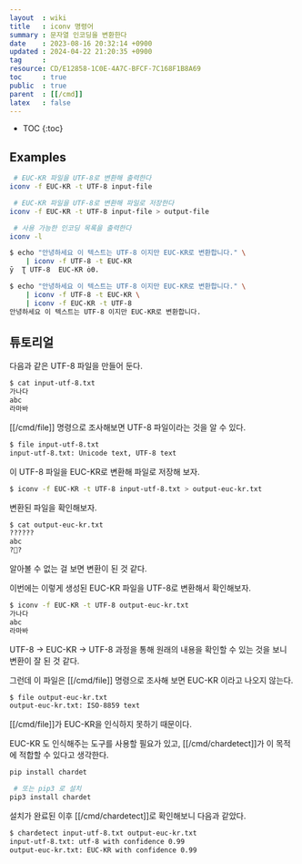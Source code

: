 ```yaml
---
layout  : wiki
title   : iconv 명령어
summary : 문자열 인코딩을 변환한다
date    : 2023-08-16 20:32:14 +0900
updated : 2024-04-22 21:20:35 +0900
tag     : 
resource: CD/E12858-1C0E-4A7C-BFCF-7C168F1B8A69
toc     : true
public  : true
parent  : [[/cmd]]
latex   : false
---
```

* TOC
{:toc}

## Examples

```bash
 # EUC-KR 파일을 UTF-8로 변환해 출력한다
iconv -f EUC-KR -t UTF-8 input-file

 # EUC-KR 파일을 UTF-8로 변환해 파일로 저장한다
iconv -f EUC-KR -t UTF-8 input-file > output-file

 # 사용 가능한 인코딩 목록을 출력한다
iconv -l
```

```bash
$ echo "안녕하세요 이 텍스트는 UTF-8 이지만 EUC-KR로 변환합니다." \
    | iconv -f UTF-8 -t EUC-KR
ȳ  Ʈ UTF-8  EUC-KR ȯϴ.

$ echo "안녕하세요 이 텍스트는 UTF-8 이지만 EUC-KR로 변환합니다." \
    | iconv -f UTF-8 -t EUC-KR \
    | iconv -f EUC-KR -t UTF-8
안녕하세요 이 텍스트는 UTF-8 이지만 EUC-KR로 변환합니다.
```

## 튜토리얼

다음과 같은 UTF-8 파일을 만들어 둔다.

```bash
$ cat input-utf-8.txt
가나다
abc
라마바
```

[[/cmd/file]] 명령으로 조사해보면 UTF-8 파일이라는 것을 알 수 있다.

```bash
$ file input-utf-8.txt
input-utf-8.txt: Unicode text, UTF-8 text
```

이 UTF-8 파일을 EUC-KR로 변환해 파일로 저장해 보자.

```bash
$ iconv -f EUC-KR -t UTF-8 input-utf-8.txt > output-euc-kr.txt
```

변환된 파일을 확인해보자.

```bash
$ cat output-euc-kr.txt
??????
abc
?󸶹?
```

알아볼 수 없는 걸 보면 변환이 된 것 같다.

이번에는 이렇게 생성된 EUC-KR 파일을 UTF-8로 변환해서 확인해보자.

```bash
$ iconv -f EUC-KR -t UTF-8 output-euc-kr.txt 
가나다
abc
라마바
```

UTF-8 → EUC-KR → UTF-8 과정을 통해 원래의 내용을 확인할 수 있는 것을 보니 변환이 잘 된 것 같다.

그런데 이 파일은 [[/cmd/file]] 명령으로 조사해 보면 EUC-KR 이라고 나오지 않는다.

```bash
$ file output-euc-kr.txt 
output-euc-kr.txt: ISO-8859 text
```

[[/cmd/file]]가 EUC-KR을 인식하지 못하기 때문이다.

EUC-KR 도 인식해주는 도구를 사용할 필요가 있고, [[/cmd/chardetect]]가 이 목적에 적합할 수 있다고 생각한다.

```bash
pip install chardet

 # 또는 pip3 로 설치
pip3 install chardet
```

설치가 완료된 이후 [[/cmd/chardetect]]로 확인해보니 다음과 같았다.

```bash
$ chardetect input-utf-8.txt output-euc-kr.txt 
input-utf-8.txt: utf-8 with confidence 0.99
output-euc-kr.txt: EUC-KR with confidence 0.99
```


